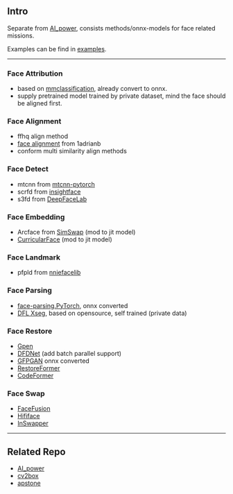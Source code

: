 ## Intro

Separate from [AI_power](https://github.com/ykk648/AI_power), consists methods/onnx-models for face related missions.

Examples can be find in [examples](./examples).

---

### Face Attribution

- based on [mmclassification](https://github.com/open-mmlab/mmclassification), already convert to onnx.
- supply pretrained model trained by private dataset, mind the face should be aligned first.

### Face Alignment

- ffhq align method
- [face alignment](https://github.com/1adrianb/face-alignment) from 1adrianb
- conform multi similarity align methods

### Face Detect

- mtcnn from [mtcnn-pytorch](https://github.com/TropComplique/mtcnn-pytorch)
- scrfd from [insightface](https://github.com/deepinsight/insightface/tree/master/detection/scrfd)
- s3fd from [DeepFaceLab](https://github.com/iperov/DeepFaceLab)

### Face Embedding

- Arcface from [SimSwap](https://github.com/neuralchen/SimSwap) (mod to jit model)
- [CurricularFace](https://github.com/HuangYG123/CurricularFace) (mod to jit model)

### Face Landmark

- pfpld from [nniefacelib](https://github.com/hanson-young/nniefacelib/tree/master/PFPLD)

### Face Parsing

- [face-parsing.PyTorch](./face_parsing/face_parsing_api.py), onnx converted
- [DFL Xseg](./face_parsing/dfl_xseg_net.py), based on opensource, self trained (private data)

### Face Restore 

- [Gpen](https://github.com/yangxy/GPEN)
- [DFDNet](https://github.com/csxmli2016/DFDNet) (add batch parallel support)
- [GFPGAN](https://github.com/TencentARC/GFPGAN) onnx converted
- [RestoreFormer](https://github.com/wzhouxiff/RestoreFormer)
- [CodeFormer](https://github.com/sczhou/CodeFormer)

### Face Swap

- [FaceFusion](https://modelscope.cn/models/damo/cv_unet-image-face-fusion_damo/)
- [Hififace](https://johann.wang/HifiFace/)
- [InSwapper](https://github.com/deepinsight/insightface)

---

## Related Repo
- [AI_power](https://github.com/ykk648/AI_power)
- [cv2box](https://github.com/ykk648/cv2box)
- [apstone](https://github.com/ykk648/apstone)